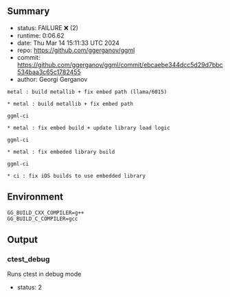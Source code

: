 ## Summary

- status:  FAILURE ❌ (2)
- runtime: 0:06.62
- date:    Thu Mar 14 15:11:33 UTC 2024
- repo:    https://github.com/ggerganov/ggml
- commit:  https://github.com/ggerganov/ggml/commit/ebcaebe344dcc5d29d7bbc534baa3c65c1782455
- author:  Georgi Gerganov
```
metal : build metallib + fix embed path (llama/6015)

* metal : build metallib + fix embed path

ggml-ci

* metal : fix embed build + update library load logic

ggml-ci

* metal : fix embeded library build

ggml-ci

* ci : fix iOS builds to use embedded library
```

## Environment

```
GG_BUILD_CXX_COMPILER=g++
GG_BUILD_C_COMPILER=gcc
```

## Output

### ctest_debug

Runs ctest in debug mode
- status: 2
```

```

